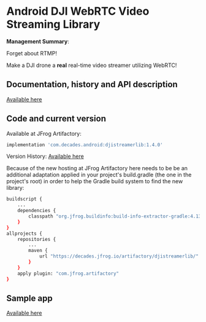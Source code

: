 # Android DJI WebRTC Video Streaming Library

**Management Summary**:

Forget about RTMP!

Make a DJI drone a **real** real-time video streamer utilizing WebRTC!

## Documentation, history and API description

[Available here](https://github.com/neilyoung/djistreamerlib/wiki)

## Code and current version

Available at JFrog Artifactory:

```bash
implementation 'com.decades.android:djistreamerlib:1.4.0'
```

Version History: [Available here](https://github.com/neilyoung/djistreamerlib/wiki/Version-history)

Because of the new hosting at JFrog Artifactory here needs to be be an additional adaptation applied in your project's build.gradle (the one in the project's root) in order to help the Gradle build system to find the new library:

```bash
buildscript {
    ...
    dependencies {
        classpath "org.jfrog.buildinfo:build-info-extractor-gradle:4.13.0"
    }
}
allprojects {
    repositories {
        ...
        maven {
            url "https://decades.jfrog.io/artifactory/djistreamerlib/"
        }
    }
    apply plugin: "com.jfrog.artifactory"
}

```

## Sample app

[Available here](https://github.com/neilyoung/android-videostreamdecodingsample-webrtc)
